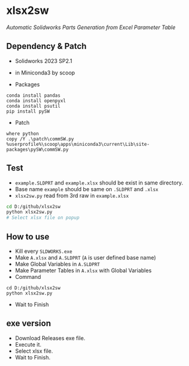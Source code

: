 # xlsx2sw

_Automatic Solidworks Parts Generation from Excel Parameter Table_

## Dependency & Patch

* Solidworks 2023 SP2.1
* in Miniconda3 by scoop

* Packages
```
conda install pandas
conda install openpyxl
conda install psutil
pip install pySW
```

* Patch
```
where python
copy /Y .\patch\commSW.py %userprofile%\scoop\apps\miniconda3\current\Lib\site-packages\pySW\commSW.py
```

## Test

*  `example.SLDPRT` and `example.xlsx` should be exist in same directory.
* Base name `example` should be same on `.SLDPRT` and `.xlsx`
* `xlsx2sw.py` read from 3rd raw in `example.xlsx`

```bash
cd D:/github/xlsx2sw
python xlsx2sw.py
# Select xlsx file on popup
```

## How to use

* Kill every `SLDWORKS.exe`
* Make `A.xlsx` and `A.SLDPRT` (`A` is user defined base name)
* Make Global Variables in `A.SLDPRT`
* Make Parameter Tables in `A.xlsx` with Global Variables
* Command

```
cd D:/github/xlsx2sw
python xlsx2sw.py
```

* Wait to Finish


## exe version

* Download Releases exe file.
* Execute it.
* Select xlsx file.
* Wait to Finish.
